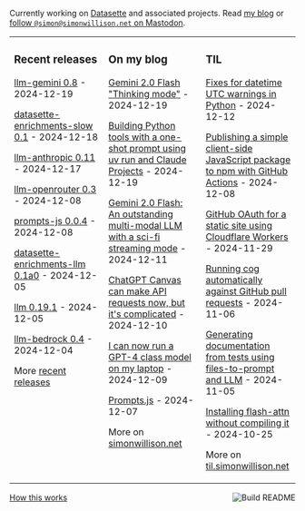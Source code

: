 Currently working on [Datasette](https://datasette.io/) and associated projects. Read [my blog](https://simonwillison.net/) or <a href="https://fedi.simonwillison.net/@simon">follow `@simon@simonwillison.net` on Mastodon</a>.

<table><tr><td valign="top" width="33%">

### Recent releases
<!-- recent_releases starts -->
[llm-gemini 0.8](https://github.com/simonw/llm-gemini/releases/tag/0.8) - 2024-12-19

[datasette-enrichments-slow 0.1](https://github.com/datasette/datasette-enrichments-slow/releases/tag/0.1) - 2024-12-18

[llm-anthropic 0.11](https://github.com/simonw/llm-anthropic/releases/tag/0.11) - 2024-12-17

[llm-openrouter 0.3](https://github.com/simonw/llm-openrouter/releases/tag/0.3) - 2024-12-08

[prompts-js 0.0.4](https://github.com/simonw/prompts-js/releases/tag/0.0.4) - 2024-12-08

[datasette-enrichments-llm 0.1a0](https://github.com/datasette/datasette-enrichments-llm/releases/tag/0.1a0) - 2024-12-05

[llm 0.19.1](https://github.com/simonw/llm/releases/tag/0.19.1) - 2024-12-05

[llm-bedrock 0.4](https://github.com/simonw/llm-bedrock/releases/tag/0.4) - 2024-12-04
<!-- recent_releases ends -->
More [recent releases](https://github.com/simonw/simonw/blob/main/releases.md)
</td><td valign="top" width="34%">

### On my blog
<!-- blog starts -->
[Gemini 2.0 Flash "Thinking mode"](https://simonwillison.net/2024/Dec/19/gemini-thinking-mode/) - 2024-12-19

[Building Python tools with a one-shot prompt using uv run and Claude Projects](https://simonwillison.net/2024/Dec/19/one-shot-python-tools/) - 2024-12-19

[Gemini 2.0 Flash: An outstanding multi-modal LLM with a sci-fi streaming mode](https://simonwillison.net/2024/Dec/11/gemini-2/) - 2024-12-11

[ChatGPT Canvas can make API requests now, but it's complicated](https://simonwillison.net/2024/Dec/10/chatgpt-canvas/) - 2024-12-10

[I can now run a GPT-4 class model on my laptop](https://simonwillison.net/2024/Dec/9/llama-33-70b/) - 2024-12-09

[Prompts.js](https://simonwillison.net/2024/Dec/7/prompts-js/) - 2024-12-07
<!-- blog ends -->
More on [simonwillison.net](https://simonwillison.net/)
</td><td valign="top" width="33%">

### TIL
<!-- tils starts -->
[Fixes for datetime UTC warnings in Python](https://til.simonwillison.net/python/utc-warning-fix) - 2024-12-12

[Publishing a simple client-side JavaScript package to npm with GitHub Actions](https://til.simonwillison.net/npm/npm-publish-github-actions) - 2024-12-08

[GitHub OAuth for a static site using Cloudflare Workers](https://til.simonwillison.net/cloudflare/workers-github-oauth) - 2024-11-29

[Running cog automatically against GitHub pull requests](https://til.simonwillison.net/github-actions/cog) - 2024-11-06

[Generating documentation from tests using files-to-prompt and LLM](https://til.simonwillison.net/llms/docs-from-tests) - 2024-11-05

[Installing flash-attn without compiling it](https://til.simonwillison.net/python/installing-flash-attention) - 2024-10-25
<!-- tils ends -->
More on [til.simonwillison.net](https://til.simonwillison.net/)
</td></tr></table>

<a href="https://github.com/simonw/simonw/actions"><img src="https://github.com/simonw/simonw/workflows/Build%20README/badge.svg" align="right" alt="Build README"></a> <a href="https://simonwillison.net/2020/Jul/10/self-updating-profile-readme/">How this works</a>
